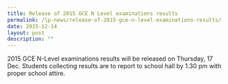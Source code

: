 ```yaml
---
title: Release of 2015 GCE N Level examinations results
permalink: /lp-news/release-of-2015-gce-n-level-examinations-results/
date: 2015-12-14
layout: post
description: ""
---
```

2015 GCE N-Level examinations results will be released on Thursday, 17 Dec. Students collecting results are to report to school hall by 1.30 pm with proper school attire.